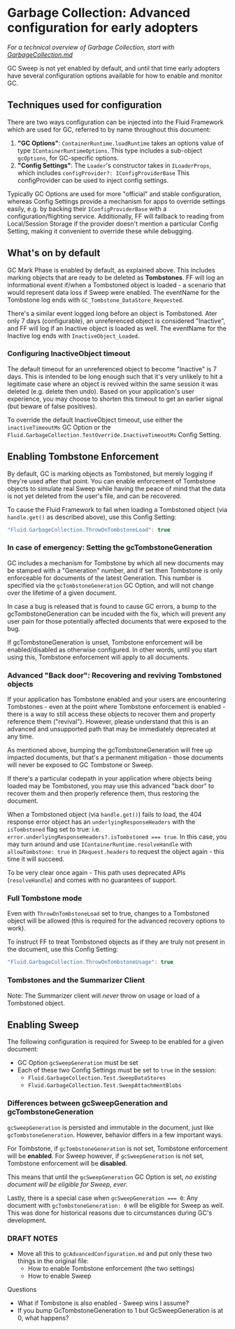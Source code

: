 # Garbage Collection: Advanced configuration for early adopters

_For a technical overview of Garbage Collection, start with [GarbageCollection.md](./garbageCollection.md)_

GC Sweep is not yet enabled by default, and until that time early adopters have several configuration options available
for how to enable and monitor GC.

## Techniques used for configuration

There are two ways configuration can be injected into the Fluid Framework which are used for GC, referred to by name throughout this document:

1.  **"GC Options"**: `ContainerRuntime.loadRuntime` takes an options value of type `IContainerRuntimeOptions`.
    This type includes a sub-object `gcOptions`, for GC-specific options.
2.  **"Config Settings"**: The `Loader`'s constructor takes in `ILoaderProps`, which includes `configProvider?: IConfigProviderBase`
    This configProvider can be used to inject config settings.

Typically GC Options are used for more "official" and stable configuration, whereas Config Settings provide a mechanism
for apps to override settings easily, e.g. by backing their `IConfigProviderBase` with a configuration/flighting service.
Additionally, FF will fallback to reading from Local/Session Storage if the provider doesn't mention a particular Config Setting,
making it convenient to override these while debugging.

## What's on by default

GC Mark Phase is enabled by default, as explained above. This includes marking objects that are ready to be deleted as **Tombstones**.
FF will log an informational event if/when a Tombstoned object is loaded - a scenario that would represent data loss if Sweep were enabled.
The eventName for the Tombstone log ends with `GC_Tombstone_DataStore_Requested`.

There's a similar event logged long before an object is Tombstoned. Ater only 7 days (configurable), an unreferenced object is considered
"Inactive", and FF will log if an Inactive object is loaded as well.
The eventName for the Inactive log ends with `InactiveObject_Loaded`.

### Configuring InactiveObject timeout

The default timeout for an unreferenced object to become "Inactive" is 7 days. This is intended to be long enough such that
it's very unlikely to hit a legitimate case where an object is revived within the same session it was deleted (e.g. delete then undo).
Based on your application's user experience, you may choose to shorten this timeout to get an earlier signal (but beware of false positives).

To override the default InactiveObject timeout, use either the `inactiveTimeoutMs` GC Option or the
`Fluid.GarbageCollection.TestOverride.InactiveTimeoutMs` Config Setting.

## Enabling Tombstone Enforcement

By default, GC is marking objects as Tombstoned, but merely logging if they're used after that point.
You can enable enforcement of Tombstone objects to simulate real Sweep while having the peace of mind
that the data is not yet deleted from the user's file, and can be recovered.

To cause the Fluid Framework to fail when loading a Tombstoned object (via `handle.get()` as described above),
use this Config Setting:

```ts
"Fluid.GarbageCollection.ThrowOnTombstoneLoad": true
```

### In case of emergency: Setting the gcTombstoneGeneration

GC includes a mechanism for Tombstone by which all new documents may be stamped with a "Generation" number,
and if set then Tombstone is only enforceable for documents of the latest Generation. This number is specified
via the `gcTombstoneGeneration` GC Option, and will not change over the lifetime of a given document.

In case a bug is released that is found to cause GC errors, a bump to the gcTombstoneGeneration can be incuded
with the fix, which will prevent any user pain for those potentially affected documents that were exposed to the bug.

If gcTombstoneGeneration is unset, Tombstone enforcement will be enabled/disabled as otherwise configured.
In other words, until you start using this, Tombstone enforcement will apply to all documents.

### Advanced "Back door": Recovering and reviving Tombstoned objects

If your application has Tombstone enabled and your users are encountering Tombstones - even at the point where
Tombstone enforcement is enabled - there is a way to still access these objects to recover them and property
reference them ("revival"). However, please understand that this is an advanced and unsupported path that may
be immediately deprecated at any time.

As mentioned above, bumping the gcTombstoneGeneration will free up impacted documents, but that's a permanent
mitigation - those documents will never be exposed to GC Tombstone or Sweep.

If there's a particular codepath in your application where objects being loaded may be Tombstoned,
you may use this advanced "back door" to recover them and then properly reference them, thus restoring the document.

When a Tombstoned object (via `handle.get()`) fails to load, the 404 response error object has an `underlyingResponseHeaders` with the
`isTombstoned` flag set to true: i.e. `error.underlyingResponseHeaders?.isTombstoned === true`. In this case,
you may turn around and use `IContainerRuntime.resolveHandle` with `allowTombstone: true` in `IRequest.headers` to request
the object again - this time it will succeed.

To be very clear once again - This path uses deprecated APIs (`resolveHandle`) and comes with no guarantees of support.

### Full Tombstone mode

Even with `ThrowOnTombstoneLoad` set to true, changes to a Tombstoned object will be allowed (this is required for the
advanced recovery options to work).

To instruct FF to treat Tombstoned objects as if they are truly not present in the document,
use this Config Setting:

```ts
"Fluid.GarbageCollection.ThrowOnTombstoneUsage": true
```

### Tombstones and the Summarizer Client

Note: The Summarizer client will _never_ throw on usage or load of a Tombstoned object.

## Enabling Sweep

The following configuration is required for Sweep to be enabled for a given document:

-   GC Option `gcSweepGeneration` must be set
-   Each of these two Config Settings must be set to `true` in the session:
    -   `Fluid.GarbageCollection.Test.SweepDataStores`
    -   `Fluid.GarbageCollection.Test.SweepAttachmentBlobs`

### Differences between gcSweepGeneration and gcTombstoneGeneration

`gcSweepGeneration` is persisted and immutable in the document, just like `gcTombstoneGeneration`.
However, behavior differs in a few important ways.

For Tombstone, if `gcTombstoneGeneration` is not set, Tombstone enforcement will be **enabled**.
For Sweep however, if `gcSweepGeneration` is not set, Tombstone enforcement will be **disabled**.

This means that until the `gcSweepGeneration` GC Option is set, _no existing document will be eligible for Sweep, ever_.

Lastly, there is a special case when `gcSweepGeneration === 0`: Any document with `gcTombstoneGeneration: 0` will
be eligible for Sweep as well. This was done for historical reasons due to circumstances during GC's development.

### DRAFT NOTES

-   Move all this to `gcAdvancedConfiguration.md` and put only these two things in the original file:
    -   How to enable Tombstone enforcement (the two settings)
    -   How to enable Sweep

Questions

-   What if Tombstone is also enabled - Sweep wins I assume?
-   If you bump GcTombstoneGeneration to 1 but GcSweepGeneration is at 0, what happens?
